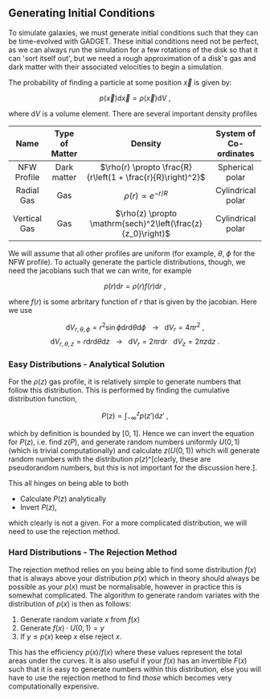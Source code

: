 Generating Initial Conditions
-----------------------------

To simulate galaxies, we must generate initial conditions such that they can be time-evolved with GADGET. These initial conditions need not be perfect, as we can always run the simulation for a few rotations of the disk so that it can 'sort itself out', but we need a rough approximation of a disk's gas and dark matter with their associated velocities to begin a simulation.

The probability of finding a particle at some position $\vec{x}$ is given by:

$$
	p(\vec{x})\mathrm{d}\vec{x} = \rho(\vec{x})\mathrm{d}V~,
$$

where $\mathrm{d}V$ is a volume element. There are several important density profiles

|   Name   |  Type of Matter  |              Density               | System of Co-ordinates |
|:--------:|:----------------:|:----------------------------------:|:----------------------:|
| NFW Profile | Dark matter | $\rho(r) \propto \frac{R}{r\left(1 + \frac{r}{R}\right)^2}$ | Spherical polar |
| Radial Gas  | Gas | $\rho(r) \propto e^{-r/R}$ | Cylindrical polar |
| Vertical Gas | Gas | $\rho(z) \propto \mathrm{sech}^2\left(\frac{z}{z_0}\right)$ | Cylindrical polar |

We will assume that all other profiles are uniform (for example, $\theta,$ $\phi$ for the NFW profile). To actually generate the particle distributions, though, we need the jacobians such that we can write, for example

$$
	p(r)\mathrm{d}r = \rho(r) f(r) \mathrm{d}r~,
$$

where $f(r)$ is some arbritary function of $r$ that is given by the jacobian. Here we use

$$
	\mathrm{d}V_{r, \theta, \phi} = r^2\sin\phi\mathrm{d}r\mathrm{d}\theta\mathrm{d}\phi ~ ~ ~ \rightarrow ~ ~ ~ \mathrm{d}V_{r} = 4\pi r^2~,
$$
$$
	\mathrm{d}V_{r, \theta, z} = r\mathrm{d}r\mathrm{d}\theta\mathrm{d}z ~ ~ ~ \rightarrow ~ ~ ~ \mathrm{d}V_{r} = 2\pi r \mathrm{d}r ~ ~ ~ \mathrm{d}V_z = 2\pi z \mathrm{d}z~.
$$

### Easy Distributions - Analytical Solution

For the $\rho(z)$ gas profile, it is relatively simple to generate numbers that follow this distribution. This is performed by finding the cumulative distribution function,

$$
	P(z) = \int_{-\infty}^z p(z') \mathrm{d}z'~,
$$

which by definition is bounded by [0, 1]. Hence we can invert the equation for $P(z)$, i.e. find $z(P)$, and generate random numbers uniformly $U(0, 1)$ (which is trivial computationally) and calculate $z(U(0, 1))$ which will generate random numbers with the distribution $p(z)$^[clearly, these are pseudorandom numbers, but this is not important for the discussion here.].

This all hinges on being able to both

+ Calculate $P(z)$ analytically
+ Invert $P(z)$,

which clearly is not a given. For a more complicated distribution, we will need to use the rejection method.

### Hard Distributions - The Rejection Method

The rejection method relies on you being able to find some distribution $f(x)$ that is always above your distribution $p(x)$ which in theory should always be possible as your $p(x)$ must be normalisable, however in practice this is somewhat complicated. The algorithm to generate random variates with the distribution of $p(x)$ is then as follows:

1. Generate random variate $x$ from $f(x)$
2. Generate $f(x) \cdot U(0, 1) = y$
3. If $y \leq p(x)$ keep $x$ else reject $x$.

This has the efficiency $p(x)/f(x)$ where these values represent the total areas under the curves. It is also useful if your $f(x)$ has an invertible $F(x)$ such that it is easy to generate numbers within this distribution, else you will have to use the rejection method to find *those* which becomes very computationally expensive.
